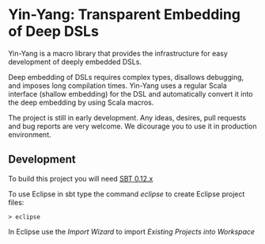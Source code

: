 # Yin-Yang: Transparent Embedding of Deep DSLs

Yin-Yang is a macro library that provides the infrastructure for easy development of deeply embedded DSLs.

Deep embedding of DSLs requires complex types, disallows debugging, and imposes long compilation times. Yin-Yang uses a regular Scala interface (shallow embedding) for the DSL and automatically convert it into the deep embedding by using Scala macros. 

The project is still in early development. Any ideas, desires, pull requests and bug reports are very welcome. We dicourage you to use it in production environment.

## Development

To build this project you will need [SBT 0.12.x](http://www.scala-sbt.org/0.12.2/docs/home.html)

To use Eclipse in sbt type the command *eclipse* to create Eclipse project files:

    > eclipse
    
In Eclipse use the *Import Wizard* to import *Existing Projects into Workspace*